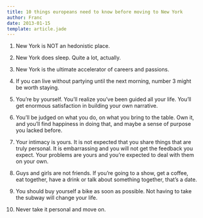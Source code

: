 ```yaml
---
title: 10 things europeans need to know before moving to New York
author: Franc
date: 2013-01-15 
template: article.jade
---
```


1. New York is NOT an hedonistic place.

2. New York does sleep. Quite a lot, actually.

3. New York is the ultimate accelerator of careers and passions.

4. If you can live without partying until the next morning, number 3 might be worth staying.

5. You’re by yourself. You’ll realize you’ve been guided all your life. You’ll get enormous satisfaction in building your own narrative.

6. You’ll be judged on what you do, on what you bring to the table. Own it, and you’ll find happiness in doing that, and maybe a sense of purpose you lacked before.

7. Your intimacy is yours. It is not expected that you share things that are truly personal. It is embarrassing and you will not get the feedback you expect. Your problems are yours and you’re expected to deal with them on your own.

8. Guys and girls are not friends. If you’re going to a show, get a coffee, eat together, have a drink or talk about something together, that’s a date.

9. You should buy yourself a bike as soon as possible. Not having to take the subway will change your life.

10. Never take it personal and move on.